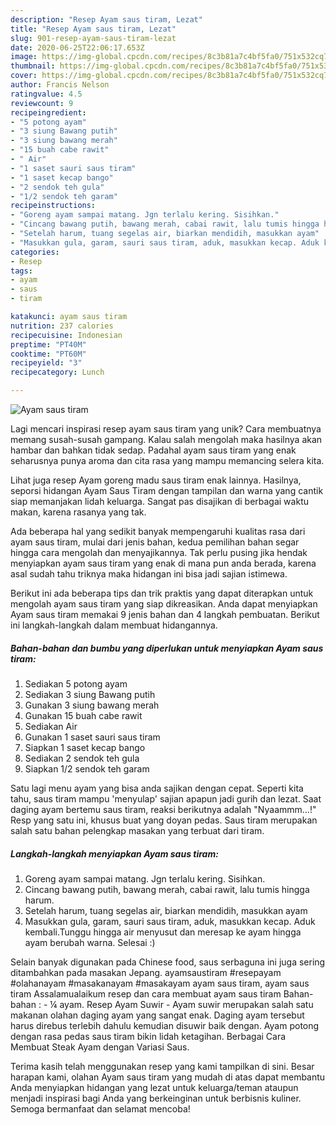```yaml
---
description: "Resep Ayam saus tiram, Lezat"
title: "Resep Ayam saus tiram, Lezat"
slug: 901-resep-ayam-saus-tiram-lezat
date: 2020-06-25T22:06:17.653Z
image: https://img-global.cpcdn.com/recipes/8c3b81a7c4bf5fa0/751x532cq70/ayam-saus-tiram-foto-resep-utama.jpg
thumbnail: https://img-global.cpcdn.com/recipes/8c3b81a7c4bf5fa0/751x532cq70/ayam-saus-tiram-foto-resep-utama.jpg
cover: https://img-global.cpcdn.com/recipes/8c3b81a7c4bf5fa0/751x532cq70/ayam-saus-tiram-foto-resep-utama.jpg
author: Francis Nelson
ratingvalue: 4.5
reviewcount: 9
recipeingredient:
- "5 potong ayam"
- "3 siung Bawang putih"
- "3 siung bawang merah"
- "15 buah cabe rawit"
- " Air"
- "1 saset sauri saus tiram"
- "1 saset kecap bango"
- "2 sendok teh gula"
- "1/2 sendok teh garam"
recipeinstructions:
- "Goreng ayam sampai matang. Jgn terlalu kering. Sisihkan."
- "Cincang bawang putih, bawang merah, cabai rawit, lalu tumis hingga harum."
- "Setelah harum, tuang segelas air, biarkan mendidih, masukkan ayam"
- "Masukkan gula, garam, sauri saus tiram, aduk, masukkan kecap. Aduk kembali.Tunggu hingga air menyusut dan meresap ke ayam hingga ayam berubah warna. Selesai :)"
categories:
- Resep
tags:
- ayam
- saus
- tiram

katakunci: ayam saus tiram 
nutrition: 237 calories
recipecuisine: Indonesian
preptime: "PT40M"
cooktime: "PT60M"
recipeyield: "3"
recipecategory: Lunch

---
```



![Ayam saus tiram](https://img-global.cpcdn.com/recipes/8c3b81a7c4bf5fa0/751x532cq70/ayam-saus-tiram-foto-resep-utama.jpg)

Lagi mencari inspirasi resep ayam saus tiram yang unik? Cara membuatnya memang susah-susah gampang. Kalau salah mengolah maka hasilnya akan hambar dan bahkan tidak sedap. Padahal ayam saus tiram yang enak seharusnya punya aroma dan cita rasa yang mampu memancing selera kita.

Lihat juga resep Ayam goreng madu saus tiram enak lainnya. Hasilnya, seporsi hidangan Ayam Saus Tiram dengan tampilan dan warna yang cantik siap memanjakan lidah keluarga. Sangat pas disajikan di berbagai waktu makan, karena rasanya yang tak.

Ada beberapa hal yang sedikit banyak mempengaruhi kualitas rasa dari ayam saus tiram, mulai dari jenis bahan, kedua pemilihan bahan segar hingga cara mengolah dan menyajikannya. Tak perlu pusing jika hendak menyiapkan ayam saus tiram yang enak di mana pun anda berada, karena asal sudah tahu triknya maka hidangan ini bisa jadi sajian istimewa.


Berikut ini ada beberapa tips dan trik praktis yang dapat diterapkan untuk mengolah ayam saus tiram yang siap dikreasikan. Anda dapat menyiapkan Ayam saus tiram memakai 9 jenis bahan dan 4 langkah pembuatan. Berikut ini langkah-langkah dalam membuat hidangannya.

<!--inarticleads1-->

##### Bahan-bahan dan bumbu yang diperlukan untuk menyiapkan Ayam saus tiram:

1. Sediakan 5 potong ayam
1. Sediakan 3 siung Bawang putih
1. Gunakan 3 siung bawang merah
1. Gunakan 15 buah cabe rawit
1. Sediakan  Air
1. Gunakan 1 saset sauri saus tiram
1. Siapkan 1 saset kecap bango
1. Sediakan 2 sendok teh gula
1. Siapkan 1/2 sendok teh garam


Satu lagi menu ayam yang bisa anda sajikan dengan cepat. Seperti kita tahu, saus tiram mampu &#39;menyulap&#39; sajian apapun jadi gurih dan lezat. Saat daging ayam bertemu saus tiram, reaksi berikutnya adalah &#34;Nyaammm…!&#34; Resp yang satu ini, khusus buat yang doyan pedas. Saus tiram merupakan salah satu bahan pelengkap masakan yang terbuat dari tiram. 

<!--inarticleads2-->

##### Langkah-langkah menyiapkan Ayam saus tiram:

1. Goreng ayam sampai matang. Jgn terlalu kering. Sisihkan.
1. Cincang bawang putih, bawang merah, cabai rawit, lalu tumis hingga harum.
1. Setelah harum, tuang segelas air, biarkan mendidih, masukkan ayam
1. Masukkan gula, garam, sauri saus tiram, aduk, masukkan kecap. Aduk kembali.Tunggu hingga air menyusut dan meresap ke ayam hingga ayam berubah warna. Selesai :)


Selain banyak digunakan pada Chinese food, saus serbaguna ini juga sering ditambahkan pada masakan Jepang. ayamsaustiram #resepayam #olahanayam #masakanayam #masakayam ayam saus tiram, ayam saus tiram Assalamualaikum resep dan cara membuat ayam saus tiram Bahan-bahan : - ¼ ayam. Resep Ayam Suwir - Ayam suwir merupakan salah satu makanan olahan daging ayam yang sangat enak. Daging ayam tersebut harus direbus terlebih dahulu kemudian disuwir baik dengan. Ayam potong dengan rasa pedas saus tiram bikin lidah ketagihan. Berbagai Cara Membuat Steak Ayam dengan Variasi Saus. 

Terima kasih telah menggunakan resep yang kami tampilkan di sini. Besar harapan kami, olahan Ayam saus tiram yang mudah di atas dapat membantu Anda menyiapkan hidangan yang lezat untuk keluarga/teman ataupun menjadi inspirasi bagi Anda yang berkeinginan untuk berbisnis kuliner. Semoga bermanfaat dan selamat mencoba!
